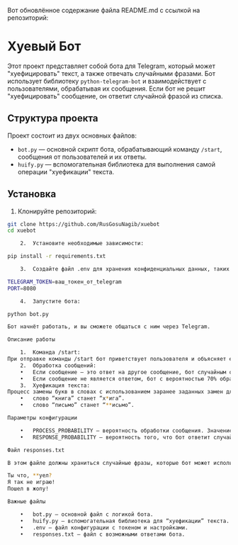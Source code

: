 Вот обновлённое содержание файла README.md с ссылкой на репозиторий:

# Хуевый Бот

Этот проект представляет собой бота для Telegram, который может "хуефицировать" текст, а также отвечать случайными фразами. Бот использует библиотеку `python-telegram-bot` и взаимодействует с пользователями, обрабатывая их сообщения. Если бот не решит "хуефицировать" сообщение, он ответит случайной фразой из списка.

## Структура проекта

Проект состоит из двух основных файлов:
- `bot.py` — основной скрипт бота, обрабатывающий команду `/start`, сообщения от пользователей и их ответы.
- `huify.py` — вспомогательная библиотека для выполнения самой операции "хуефикации" текста.

## Установка

1. Клонируйте репозиторий:

```bash
git clone https://github.com/RusGosuNagib/xuebot
cd xuebot

	2.	Установите необходимые зависимости:

pip install -r requirements.txt

	3.	Создайте файл .env для хранения конфиденциальных данных, таких как токен Telegram API и порт, на котором будет работать бот. Пример файла .env:

TELEGRAM_TOKEN=ваш_токен_от_telegram
PORT=8080

	4.	Запустите бота:

python bot.py

Бот начнёт работать, и вы сможете общаться с ним через Telegram.

Описание работы

	1.	Команда /start:
При отправке команды /start бот приветствует пользователя и объясняет его функционал.
	2.	Обработка сообщений:
	•	Если сообщение — это ответ на другое сообщение, бот случайным образом решит, ответить ли случайной фразой из файла responses.txt или “хуефицировать” текст.
	•	Если сообщение не является ответом, бот с вероятностью 70% обработает его. В противном случае сообщение будет проигнорировано.
	3.	Хуефикация текста:
Процесс замены букв в словах с использованием заранее заданных замен для гласных. Например:
	•	слово “книга” станет “х*ига”.
	•	слово “письмо” станет “**исьмо”.

Параметры конфигурации

	•	PROCESS_PROBABILITY — вероятность обработки сообщения. Значение от 0.0 (никогда) до 1.0 (всегда).
	•	RESPONSE_PROBABILITY — вероятность того, что бот ответит случайной фразой вместо того, чтобы “хуефицировать” сообщение.

Файл responses.txt

В этом файле должны храниться случайные фразы, которые бот может использовать в случае, если не решит “хуефицировать” сообщение. Каждая фраза должна быть записана в отдельной строке. Пример содержимого:

Ты что, **уел?
Я так не играю!
Пошел в жопу!

Важные файлы

	•	bot.py — основной файл с логикой бота.
	•	huify.py — вспомогательная библиотека для “хуефикации” текста.
	•	.env — файл конфигурации с токеном и настройками.
	•	responses.txt — файл с возможными ответами бота.
